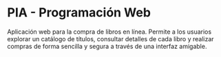# PIA - Programación Web

Aplicación web para la compra de libros en línea. Permite a los usuarios explorar un catálogo de títulos, consultar detalles de cada libro y realizar compras de forma sencilla y segura a través de una interfaz amigable.


